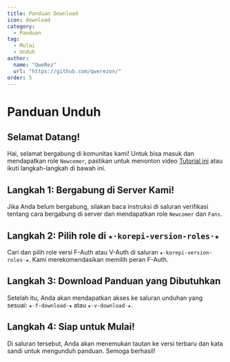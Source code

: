 ```yaml
---
title: Panduan Download
icon: download
category:
  - Panduan
tag:
  - Mulai
  - Unduh
author:
  name: "QweRez"
  url: "https://github.com/qwerezon/"
order: 5
---
```


# Panduan Unduh

## Selamat Datang!

Hai, selamat bergabung di komunitas kami! Untuk bisa masuk dan mendapatkan role `Newcomer`, pastikan untuk menonton video [Tutorial ini](https://youtu.be/4gm6JzAnq4w?si=DS00t4anVCT4O_4I) atau ikuti langkah-langkah di bawah ini.

## Langkah 1: Bergabung di Server Kami!

Jika Anda belum bergabung, silakan baca instruksi di saluran verifikasi tentang cara bergabung di server dan mendapatkan role `Newcomer` dan `Fans`.

## Langkah 2: Pilih role di `★⋅korepi-version-roles⋅★`

Cari dan pilih role versi F-Auth atau V-Auth di saluran `★⋅korepi-version-roles⋅★`. Kami merekomendasikan memilih peran F-Auth.

## Langkah 3: Download Panduan yang Dibutuhkan

Setelah itu, Anda akan mendapatkan akses ke saluran unduhan yang sesuai: `★⋅f-download⋅★` atau `★⋅v-download⋅★`.

## Langkah 4: Siap untuk Mulai!

Di saluran tersebut, Anda akan menemukan tautan ke versi terbaru dan kata sandi untuk mengunduh panduan. Semoga berhasil!
